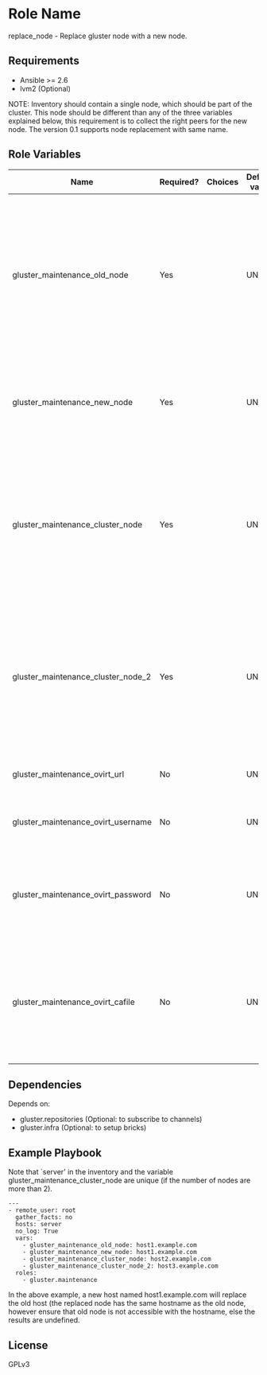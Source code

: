 Role Name
=========

replace_node - Replace gluster node with a new node.

Requirements
------------

- Ansible >= 2.6
- lvm2 (Optional)


NOTE: Inventory should contain a single node, which should be part of the cluster. This node should be different than any of the three variables explained below, this requirement is to collect the right peers for the new node.
      The version 0.1 supports node replacement with same name.


Role Variables
--------------

| Name                     | Required? | Choices| Default value         | Comments                          |
|--------------------------|----|---|-----------------------|-----------------------------------|
| gluster_maintenance_old_node | Yes |  | UNDEF   | The node which has to be replaced with a new node. Just the node name is needed to get the peer id, the node need not be accessible. Provide the name that was used to probe the peers. |
| gluster_maintenance_new_node | Yes|  | UNDEF | New node which will replace the old node. This name can be same as the old node or different name. |
| gluster_maintenance_cluster_node | Yes | | UNDEF | The node on which the peer, volume-id details are collected. This node should be part of the trusted storage pool, and different from node being replaced.|
| gluster_maintenance_cluster_node_2 | Yes | | UNDEF | The node on which the peer, volume-id details are collected. This node should be part of the trusted storage pool, and different from old_node, and cluster_node.|
| gluster_maintenance_ovirt_url |  No| | UNDEF | URL for the ovirt management node |
| gluster_maintenance_ovirt_username | No | | UNDEF | Username for ovirt management node authentication |
| gluster_maintenance_ovirt_password | No | | UNDEF | Password for ovirt management node login. This variable should be encrypted using ansible-vault. |
| gluster_maintenance_ovirt_cafile | No | | UNDEF | A PEM file containing the trusted CA certificates. The certificate presented by the server will be verified using these CA certificates. |


Dependencies
------------

Depends on:

- gluster.repositories (Optional: to subscribe to channels)
- gluster.infra (Optional: to setup bricks)

Example Playbook
----------------

Note that `server' in the inventory and the variable gluster_maintenance_cluster_node are unique (if the number of nodes are more than 2).

```
---
- remote_user: root
  gather_facts: no
  hosts: server
  no_log: True
  vars:
    - gluster_maintenance_old_node: host1.example.com
    - gluster_maintenance_new_node: host1.example.com
    - gluster_maintenance_cluster_node: host2.example.com
    - gluster_maintenance_cluster_node_2: host3.example.com
  roles:
    - gluster.maintenance
```

In the above example, a new host named host1.example.com will replace the old host (the replaced node has the same hostname as the old node, however ensure that old node is not accessible with the hostname, else the results are undefined.


License
-------

GPLv3
